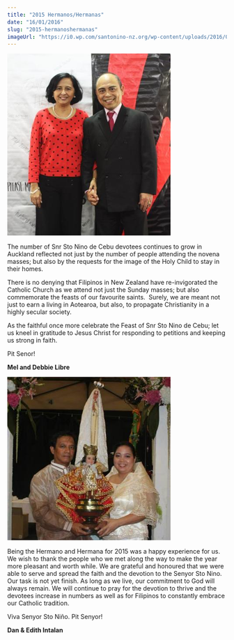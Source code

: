 ```yaml
---
title: "2015 Hermanos/Hermanas"
date: "16/01/2016"
slug: "2015-hermanoshermanas"
imageUrl: "https://i0.wp.com/santonino-nz.org/wp-content/uploads/2016/01/644179_4426892273529_656186026_n.jpg?resize=375%2C418"
---
```


![644179_4426892273529_656186026_n](assets\images\644179_4426892273529_656186026_n.jpg)

The number of Snr Sto Nino de Cebu devotees continues to grow in Auckland reflected not just by the number of people attending the novena masses; but also by the requests for the image of the Holy Child to stay in their homes.

There is no denying that Filipinos in New Zealand have re-invigorated the Catholic Church as we attend not just the Sunday masses; but also commemorate the feasts of our favourite saints.  Surely, we are meant not just to earn a living in Aotearoa, but also, to propagate Christianity in a highly secular society.

As the faithful once more celebrate the Feast of Snr Sto Nino de Cebu; let us kneel in gratitude to Jesus Christ for responding to petitions and keeping us strong in faith.

Pit Senor!

**Mel and Debbie Libre**

![DannyEdithaIntalanphoto](assets\images\DannyEdithaIntalanphoto.jpg)

Being the Hermano and Hermana for 2015 was a happy experience for us. We wish to thank the people who we met along the way to make the year more pleasant and worth while. We are grateful and honoured that we were able to serve and spread the faith and the devotion to the Senyor Sto Nino. Our task is not yet finish. As long as we live, our commitment to God will always remain. We will continue to pray for the devotion to thrive and the devotees increase in numbers as well as for Filipinos to constantly embrace our Catholic tradition.

Viva Senyor Sto Niño. Pit Senyor!

**Dan & Edith Intalan**
